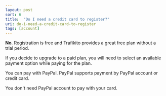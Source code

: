 ```yaml
---
layout: post
sort: 6
title:  "Do I need a credit card to register?"
uri: do-i-need-a-credit-card-to-register
tags: [account]
---
```


**No**. Registration is free and Trafikito provides a great free plan without a trial period. 

If you decide to upgrade to a paid plan, you will need to select an available payment option while paying for the plan.

You can pay with PayPal. PayPal supports payment by PayPal account or credit card. 

<!--more-->

You don't need PayPal account to pay with your card.

